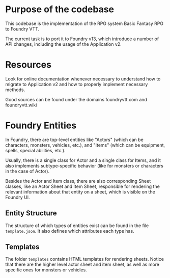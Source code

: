 # Purpose of the codebase

This codebase is the implementation of the RPG system Basic Fantasy RPG to Foundry VTT.

The current task is to port it to Foundry v13, which introduce a number of API changes, including the
usage of the Application v2. 

# Resources 

Look for online documentation whenever necessary to understand how to migrate to Application v2 and how to properly implement necessary methods.

Good sources can be found under the domains foundryvtt.com and foundryvtt.wiki

# Foundry Entities

In Foundry, there are top-level entities like "Actors" (which can be characters, monsters, 
vehicles, etc.), and "Items" (which can be equipment, spells, special abilities, etc.).

Usually, there is a single class for Actor and a single class for Items, and it also implements
subtype-specific behavior (like for monsters or characters in the case of Actor).

Besides the Actor and Item class, there are also corresponding Sheet classes, like an Actor Sheet and 
Item Sheet, responsible for rendering the relevant information about that entity on a sheet, which is 
visible on the Foundry UI. 

## Entity Structure

The structure of which types of entities exist can be found in the file `template.json`. It also defines
which attributes each type has.

## Templates

The folder `templates` contains HTML templates for rendering sheets. Notice that there are the higher
level actor sheet and item sheet, as well as more specific ones for monsters or vehicles.